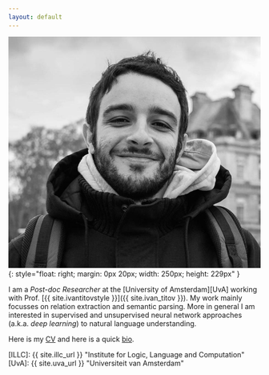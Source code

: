 ```yaml
---
layout: default
---
```


![diego](/img/people/diego.jpg){: style="float: right; margin: 0px 20px; width: 250px; height: 229px" }

I am a *Post-doc Researcher* at the [University of Amsterdam][UvA] working with Prof. [{{ site.ivantitovstyle }}]({{ site.ivan_titov }}).
My work mainly focusses on relation extraction and semantic parsing. 
More in general I am interested in supervised and unsupervised neural network approaches (a.k.a. *deep learning*) to natural language understanding.


Here is my [CV]({{site.baseurl}}/{{site.cv}}) and here is a quick [bio](pages/background).


[ILLC]: {{ site.illc_url }} "Institute for Logic, Language and Computation"
[UvA]: {{ site.uva_url }} "Universiteit van Amsterdam"
